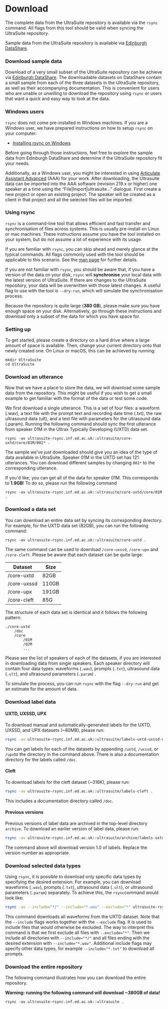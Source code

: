 # Download

The complete data from the UltraSuite repository is available via the `rsync` command. All flags from this tool should be valid when syncing the UltraSuite repository.

Sample data from the UltraSuite repository is available via [Edinburgh DataShare](http://hdl.handle.net/10283/3255). 



### Download sample data

Download of a very small subset of the UltraSuite repository can be achieve via [Edinburgh DataShare](http://hdl.handle.net/10283/3255). The downloadable datasets on DataShare contain a small sample from each of the three datasets in the UltraSuite repository, as well as their accompanying documentation. This is convenient for users who are unable or unwilling to download the repository using `rsync` or users that want a quick and easy way to look at the data.



### Windows users

 `rsync` does not come pre-installed in Windows machines. If you are a Windows user, we have prepared instructions on how to setup `rsync` on your computer:

- [Installing rsync on Windows](download_win.md)

Before going through those instructions, feel free to explore the sample data from Edinburgh DataShare and determine if the UltraSuite repository fit your needs.

Additionally, as a Windows user, you might be interested in using [Articulate Assistant Advanced](http://www.articulateinstruments.com/aaa/) (AAA) for your work. After downloading, the Ultrasuite data can be imported into the AAA software (revision 219.x or higher) one speaker at a time using the “File|Import|ultrasuite…” dialogue. First create a new project or open an existing project. The speaker will be created as a client in that project and all the selected files will be imported.



### Using rsync

`rsync` is a command-line tool that allows efficient and fast transfer and synchronisation of files across systems. This is usually pre-install on Linux or mac machines. These instructions assume you have the tool installed on your system, but do not assume a lot of experience with its usage. 

If you are familiar with `rsync`, you can skip ahead and merely glance at the typical commands. All flags commonly used with the tool should be applicable to this scenario. See the [man page](https://linux.die.net/man/1/rsync) for further details.

If you are not familiar with `rsync`, you should be aware that, if you have a version of the data on your disk, `rsync` will **synchronise** your local data with the latest version of UltraSuite. If there are changes to the UltraSuite repository, your data will be overwritten with those latest changes. A useful flag to use with the tool is `--dry-run`, which will simulate the synchronisation process.

Because the repository is quite large (**380 GB**), please make sure you have enough space on your disk. Alternatively, go through these instructions and download only a subset of the data for which you have space for.



### Setting up

To get started, please create a directory on a hard drive where a large amount of space is available. Then, change your current directory onto that newly created one. On Linux or macOS, this can be achieved by running:

```shell
mkdir UltraSuite
cd UltraSuite
```



### Download an utterance

Now that we have a place to store the data, we will download some sample data from the repository. This might be useful if you wish to get a small example to get familiar with the format of the data or test some code.

We first download a single utterance. This is a set of four files: a waveform (.wav), a text file with the prompt text and recording date time (.txt), the raw ultrasound data (ult), and a text file with parameters for the ultrasound data (.param). Running the following command should sync the first utterance from speaker 01M in the Ultrax Typically Developing (UXTD) data set. 

```shell
rsync -av ultrasuite-rsync.inf.ed.ac.uk::ultrasuite/core-uxtd/core/01M/001* .
```

The sample we've just downloaded should give you an idea of the type of data available in UltraSuite. Speaker 01M in the UXTD set has 121 utterances. You can download different samples by changing `001*` to the corresponding utterance.

If you'd like, you can get all of the data for speaker 01M. This corresponds to **1.9GB**!  To do so, please run the following command

```shell
rsync -av ultrasuite-rsync.inf.ed.ac.uk::ultrasuite/core-uxtd/core/01M .
```



### Download a data set

You can download an entire data set by syncing its corresponding directory. For example, for the UXTD data set (82GB), you can run the following command:

```shell
rsync -av ultrasuite-rsync.inf.ed.ac.uk::ultrasuite/core-uxtd .
```

The same command can be used to download `/core-uxssd`, `/core-upx` and `/core-cleft`. Please be aware that each dataset can be quite large:

| Dataset       | Size  |
| ------------- | ----- |
| /core-uxtd    | 82GB  |
| /core-uxssd   | 110GB |
| /core-upx     | 191GB |
| /core-cleft   | 85G   |

The structure of each data set is identical and it follows the following pattern:

```
./core-uxtd
	/doc
	/core
		/01M
		/02M
		...
```

Please see the list of speakers of each of the datasets, if you are interested in downloading data from single speakers. Each speaker directory will contain four data types: waveforms (`.wav`), prompts (`.txt`), ultrasound data (`.ult`), and ultrasound parameters (`.param`) .

To simulate the process, you can run `rsync` with the flag `--dry-run` and get an estimate for the amount of data.



### Download label data

#### UXTD, UXSSD, UPX
To download manual and automatically-generated labels for the UXTD, UXSSD, and UPX datasets (~80MB), please run:

```sh
rsync -av ultrasuite-rsync.inf.ed.ac.uk::ultrasuite/labels-uxtd-uxssd-upx .
```

You can get labels for each of the datasets by appending `/uxtd`, `/uxssd`, or `/upx`to the directory in the command above. There is also a documentation directory for the labels called `/doc`.

#### Cleft
To download labels for the cleft dataset (~316K), please run:

```sh
rsync -av ultrasuite-rsync.inf.ed.ac.uk::ultrasuite/labels-cleft .
```

This includes a documentation directory called `/doc`.

#### Previous versions
Previous versions of label data are archived in the top-level directory `archive`. To download an earlier version of label data, please run:

```sh
rsync -av ultrasuite-rsync.inf.ed.ac.uk::ultrasuite/archive/labels-uxtd-uxssd-upx-1.0.zip .
```

The command above will download version 1.0 of labels. Replace the version number as appropriate.



### Download selected data types

Using `rsync`, it is possible to download only specific data types by specifying the desired extension. For example, you can download waveforms (`.wav`), prompts (`.txt`), ultrasound data (`.ult`), or ultrasound parameters (`.param`) separately. To achieve this, the `rsync`command would look like:

```sh
rsync -av --include="*/" --include="*.wav" --exclude="*" ultrasuite-rsync.inf.ed.ac.uk::ultrasuite/core-uxtd .
```

This command downloads all waveforms from the UXTD dataset. Note that the `--include` flags works together with the `--exclude` flag. It is used to include files that would otherwise be excluded. The way to interpret this command is that we first exclude all files with `--exclude="*"`. Then we include all directories with `--include="*/"` and all files ending with the desired extension with `--include="*.wav"`. Additional include flags may specify other data types, for example `--include="*.txt"` to download all prompts.



### Download the entire repository

The following command illustrates how you can download the entire repository. 

**Warning: running the following command will download ~380GB of data!**

`rsync -av ultrasuite-rsync.inf.ed.ac.uk::ultrasuite .`